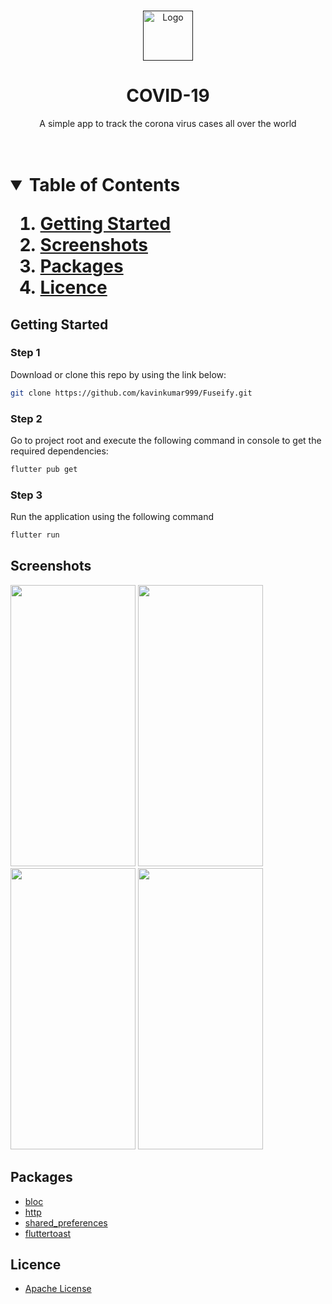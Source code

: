<br />
<p align="center">
  <a href="">
    <img src="fuseify.png" alt="Logo" width="80" height="80">
  </a>

  <h1 align="center">COVID-19</h1>

  <p align="center">
    A simple app to track the corona virus cases all over the world
    <br />
    <br />
    <br />
  </p>
</p>
<h1 align="center"> <h1>


<details open="open">
  <summary>Table of Contents</summary>
  <ol>
    <li>
      <a href="#getting-started">Getting Started</a>
    </li>
    <li><a href="#screenshots">Screenshots</a></li>
    <li><a href="#packages">Packages</a></li>
    <li><a href="#licence">Licence</a></li>
  </ol>
</details>
 

 ## Getting Started


### Step 1
Download or clone this repo by using the link below:
   ```sh
   git clone https://github.com/kavinkumar999/Fuseify.git
   ```
### Step 2
Go to project root and execute the following command in console to get the required dependencies:
   ```sh
   flutter pub get 
   ```
### Step 3
Run the application using the following command
   ```sh   
   flutter run
   ```


## Screenshots
<p>
<img src="https://user-images.githubusercontent.com/58802800/106178796-37a35c00-61c0-11eb-85ec-04ddecfba230.png" width = "200" height = "450">
<img src = "https://user-images.githubusercontent.com/58802800/106178932-5ace0b80-61c0-11eb-94eb-2d88a6454ef3.png" width = "200" height = "450">
<img src = "https://user-images.githubusercontent.com/58802800/106178987-6cafae80-61c0-11eb-85fc-98be2a48747c.png" width = "200" height = "450">
<img src = "https://user-images.githubusercontent.com/58802800/106179022-7a653400-61c0-11eb-9f4c-2ae0d9a1ae54.png" width = "200" height = "450">
 
</p>



## Packages
* [bloc](https://pub.dev/packages/flutter_bloc)
* [http](https://pub.dev/packages/http)
* [shared_preferences](https://pub.dev/packages/shared_preferences)
* [fluttertoast](https://pub.dev/packages/fluttertoast)

## Licence
* [Apache License](https://github.com/kavinkumar999/covid19-tracking/LICENSE)
